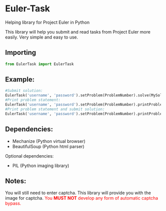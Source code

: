 Euler-Task
==========

Helping library for Project Euler in Python

This library will help you submit and read tasks from Project Euler more easily.
Very simple and easy to use.

Importing
---------
```python
from EulerTask import EulerTask
```

Example:
--------
```python
#Submit solution:
EulerTask('username', 'password').setProblem(ProblemNumber).solve(MySolution)
#Print problem statement:
EulerTask('username', 'password').setProblem(ProblemNumber).printProblemStatement()
#Print problem statement and submit solution:
EulerTask('username', 'password').setProblem(ProblemNumber).printProblemStatement().solve(MySolution)
```

Dependencies:
-------------
* Mechanize (Python virtual browser)
* BeautifulSoup (Python html parser)

Optional dependencies:
* PIL (Python imaging library)

Notes:
------
You will still need to enter captcha. This library will provide you with the image for captcha. <font color="red">You **MUST NOT** develop any form of automatic captcha bypass.</font>
